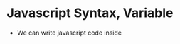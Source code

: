 # Javascript Syntax, Variable

- We can write javascript code inside <script> tag inside html page like this.
- ```
        <html lang="en">
        <head>
            <script>
                    // write your javascript code
            </script>
        </head>
        <body>
            <script>
                // write your javascript code
            </script>
        </body>
        </html>
  ```
- But this is not recomended, because it will become difficult to manage if the javascript code increase.
- Its always prefereble to write script tag inside body section
- Fot better management of the project, we usually write code inside another javascript file and we include that js file inside Html page, like below.
- ```
        <html lang="en">
        <head>
        </head>
        <body>
            <script src="./calculatorscript.js"></script>
            <script src="./myAlert.js"></script>
        </body>
        </html>
  ```
- In html code runs line by line, if you write alert inside <script> tag at the begining of the code, then first it will show the alert. Then on click on the alert, other part of the html code will execute later
- If you write the alert code at the end of the body , you will see the webpage immediately and then alert will be displayed.

## Variables

- Its container of a value
- by using var and let we can define variable
- ```
     let name = "SIba"
     var age = 32;
    const address = "asdasdas";
  ```
- You can change the value of a variable defined by var and let
- But you can not change value if u used const
- Variable name can be
  - camelCase
  - only letters and digits
  - Starting with $ and \_ is allowed
- Below variable names are not allowed - no camelCase , its allowed but a bad practice - Starting with digit is not allowed. - No special characters apart fro\_ and $ - var,let,const names are not allowed.
  **NOTE-** You can't ommit the semi-colon when having two expressions in one line for example - let const a = 1; let const b = 2;

## Data Types in Javascript

- String
- Number
- Object
- Boolean
- Undefined
- null
- Array
- To check the type of a variable, we can check by using typeOf operator in Javascript.

## Javascript String Template Literals

- you can use $ and curly bracket to show a variable/constant inside the '' or ""
- ```
        let myAge = 30;
        let sentence = 'My age is ${myAge} and my name is Siba'
  ```
- While using the above statement , you can write multiline string also like tgis
- ```
        let myAge = 30;
        let sentence = 'My age is ${myAge}


        and my name is Siba'
  ```

- If you want to display any '' inside '', the you can se back slash
- ```
    let set = 'my name is \'siba''
  ```
-

## Local and Global Variable

- **Local Variable** Variables which we declare inside a block or function, that variable can be access inside the function.It cant be access outside the function.
- ```
    function printNameAndAge(){
        const name = "Siba";
        let age = 23
    }
  ```
- In the Above function name and age are two local variables
- **Global Variable** Variables which can be accessible from all over. Thats known as global variable
- ```
    <script>

    let age = 32;
    const name = "Siba";

    function printNameAndAge(){
       console.log("name "+name+"  Age "+age);
    }
    </script>
  ```

- In the Above function name and age are two Global variables
  > > Note

## Return statement

- Whatever we write after return statement will not be execute
- you can return nothing in a function
- ```
    <script>
    function printNameAndAge(){
       return "Siba"; or return;
       alert("Siba"); // this line will not be execute
    }
    </script>
  ```

## calling function Inderectly

- By using the addEventListener() function , we can call a function
- button.addEventListener("param1",functionNameToExecute);
- param1 - is nothing but the action like click, longPress etc
- second parameter - is gets called when clicked button
- For code details please open calcApp.js inside calculator package

## Data Type Conversion

- **In JavaScript there are 5 different data types that can contain values:**

  - string
  - number
  - boolean
  - object
  - function

- **There are 6 types of objects:**
  - Object
  - Date
  - Array
  - String
  - Number
  - Boolean
- **And 2 data types that cannot contain values:**
  - null
  - undefined

## typeof

    ```

    ```

## String conversion

- String(x) - it convert anything to string

## toString

- x.toString()

## Converting String to number

- **Number()** can convert strings to numbers.
- ```
    Number("3.14")    // returns 3.14
    Number(" ")       // returns 0
    Number("")        // returns 0
    Number("99 88")   // returns NaN
  ```
- **parseFloat()** Parses a string and returns a floating point number
- **parseInt()** Parses a string and returns an integer

## Converting Boolean to Number

- Number(true) - 1
- Number(false) - 0

## Converting Date to Number

- ```
    d = new Date();
    Number(d)
  ```

## Automatic Conversion

- ```
    5 + null    // returns 5         because null is converted to 0
    "5" + null  // returns "5null"   because null is converted to "null"
    "5" + 2     // returns "52"      because 2 is converted to "2"
    "5" - 2     // returns 3         because "5" is converted to 5
    "5" * "2"   // returns 10        because "5" and "2" are converted to 5 and 2
  ```

## Creating Object

- By using the {}, we can create object
- ```
       let result = 123;
       const logEntry = {
               operation: 'ADD',
               prevResult: 123,
               number: 12,
               result: result

       };
  ```

- In the above example logEntry is an object

## Accesssing Object values

- logEntry.operation
- logEntry.prevResult

## Undefined, null, Nan

- **undefined**
  - its a datatype
  - default value of uninitialized variables
  - you should not assign undefined as a value mannually
- **null**
  - Never assumed by default
  - You can assign this is a value if you want to "reset" /"clear" a variable
- **NaN**
  - Not a Number
  - Its not a data type
  - Technically, its of type number and can therefore be used in calculations
  - It yeilds a new Nan and its the result of invalid calculations (e.g 3\*'hi')
  - 3\*'hi' : it will print NaN

## Importing Scripts Correctly with defer & Async

- If you will import the JS files at the bottom of the HTML code.
- Then after all the html code execute, then js code will execute
- For small line of code, it is fine but for huge number of code, it will make a difference
- Here is the worst Approach
- ```
        <html>
        <body>
        // html code
        // js code
        </body>
        </html>
  ```
- Here is the average Approach
- ```
        <html>
        <head>
        <title>
        </title>
        // js code
        </head>
        <body>
        // html code
        </body>
        </html>
  ```
- Here is the Best Approach
- ```
        <html>
        <head>
        <title>
        </title>
        // js code with defer
        <script src="./abcd.js" defer>
        </head>
        <body>
        // html code
        </body>
        </html>
  ```

## Defer

- sometime your js code rely on html code, So if your js code execute first it will show error.
- So that if you use difer, js code will be downloaded but execute after html code rendder.
- If you use this keyword in <script> tag, this means, it will download the js file code but will not execute until the html code execute.
- Once the html code parse, then js file will be execute

## async

- Sometime your js code does rely/depend on html code.
- so your code does not wait to execute all html code
- in this case use async instead of defer.
- ```
        <html>
        <head>
        <title>
        </title>
        // js code with defer
        <script src="./abcd.js" async>
        </head>
        <body>
        // html code
        </body>
        </html>
  ```
- In above code, abcd.js will be download and execute first.
